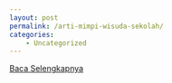 ```yaml
---
layout: post
permalink: /arti-mimpi-wisuda-sekolah/
categories:
    - Uncategorized
---
```


[Baca Selengkapnya](/09)